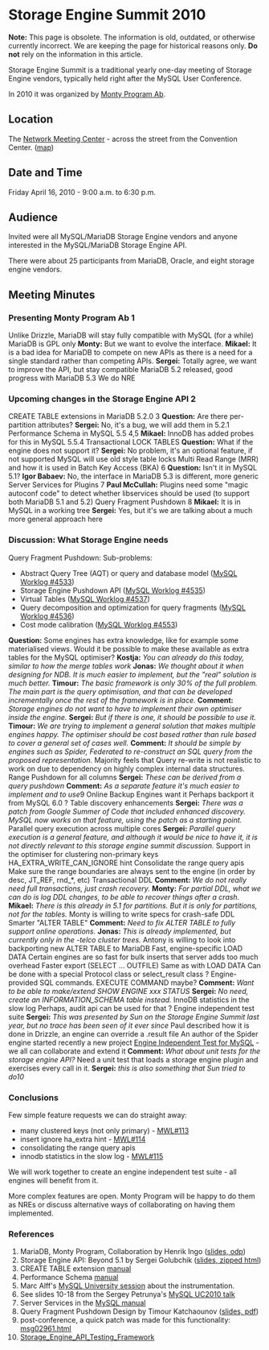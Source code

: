 
# Storage Engine Summit 2010

**Note:** This page is obsolete. The information is old, outdated, or otherwise currently incorrect. We are keeping the page for historical reasons only. **Do not** rely on the information in this article.



Storage Engine Summit is a traditional yearly one-day meeting of Storage Engine
vendors, typically held right after the MySQL User Conference.


In 2010 it was organized by [Monty Program Ab](https://montyprogram.com).


## Location


The [Network Meeting Center](https://www.networkmeetingcenter.com/) - across
the street from the Convention Center. ([map](https://goo.gl/D0ru))


## Date and Time


Friday April 16, 2010 - 9:00 a.m. to 6:30 p.m.


## Audience


Invited were all MySQL/MariaDB Storage Engine vendors and anyone interested in
the MySQL/MariaDB Storage Engine API.


There were about 25 participants from MariaDB, Oracle, and eight storage engine
vendors.


## Meeting Minutes


### Presenting Monty Program Ab 1

Unlike Drizzle, MariaDB will stay fully compatible with MySQL (for a while)
MariaDB is GPL only
**Monty:** But we want to evolve the interface.
**Mikael:** It is a bad idea for MariaDB to compete on new APIs as there is a need for a single standard rather than competing APIs.
**Sergei:** Totally agree, we want to improve the API, but stay compatible
MariaDB 5.2 released, good progress with MariaDB 5.3
We do NRE


### Upcoming changes in the Storage Engine API 2

CREATE TABLE extensions in MariaDB 5.2.0 3
**Question:** Are there per-partition attributes?
**Sergei:** No, it's a bug, we will add them in 5.2.1
Performance Schema in MySQL 5.5 4,5
**Mikael:** InnoDB has added probes for this in MySQL 5.5.4
Transactional LOCK TABLES
**Question:** What if the engine does not support it?
**Sergei:** No problem, it's an optional feature, if not supported MySQL will use old style table locks
Multi Read Range (MRR) and how it is used in Batch Key Access (BKA) 6
**Question:** Isn't it in MySQL 5.1?
**Igor Babaev:** No, the interface in MariaDB 5.3 is different, more generic
Server Services for Plugins 7
**Paul McCullah:** Plugins need some "magic autoconf code" to detect whether libservices should be used (to support both MariaDB 5.1 and 5.2)
Query Fragment Pushdown 8
**Mikael:** It is in MySQL in a working tree
**Sergei:** Yes, but it's we are talking about a much more general approach here


### Discussion: What Storage Engine needs

Query Fragment Pushdown:
Sub-problems:


* Abstract Query Tree (AQT) or query and database model ([MySQL Worklog #4533](https://dev.mysql.com/worklog/task/?id=4533))
* Storage Engine Pushdown API ([MySQL Worklog #4535](https://dev.mysql.com/worklog/task/?id=4535))
* Virtual Tables ([MySQL Worklog #4537](https://dev.mysql.com/worklog/task/?id=4537))
* Query decomposition and optimization for query fragments ([MySQL Worklog #4536](https://dev.mysql.com/worklog/task/?id=4536))
* Cost mode calibration ([MySQL Worklog #4553](https://dev.mysql.com/worklog/task/?id=4553))


**Question:** Some engines has extra knowledge, like for example some materialised views. Would it be possible to make these available as extra tables for the MySQL optimiser?
**Kostja:** *You can already do this today, similar to how the merge tables work*
**Jonas:** *We thought about it when designing for NDB. It is much easier to implement, but the "real" solution is much better.*
**Timour:** *The basic framework is only 30% of the full problem. The main part is the query optimisation, and that can be developed incrementally once the rest of the framework is in place.*
**Comment:** *Storage engines do not want to have to implement their own optimiser inside the engine.*
**Sergei:** *But if there is one, it should be possible to use it.*
**Timour:** *We are trying to implement a general solution that makes multiple engines happy. The optimiser should be cost based rather than rule based to cover a general set of cases well.*
**Comment:** *It should be simple by engines such as Spider, Federated to re-construct an SQL query from the proposed representation.*
Majority feels that Query re-write is not realistic to work on due to dependency on highly complex internal data structures.
Range Pushdown for all columns
**Sergei:** *These can be derived from a query pushdown*
**Comment:** *As a separate feature it's much easier to implement and to use*9
Online Backup
Engines want it
Perhaps backport it from MySQL 6.0 ?
Table discovery enhancements
**Sergei:** *There was a patch from Google Summer of Code that included enhanced discovery. MySQL now works on that feature, using the patch as a starting point.*
Parallel query execution across multiple cores
**Sergei:** *Parallel query execution is a general feature, and although it would be nice to have it, it is not directly relevant to this storage engine summit discussion.*
Support in the optimiser for clustering non-primary keys
HA_EXTRA_WRITE_CAN_IGNORE hint
Consolidate the range query apis
Make sure the range boundaries are always sent to the engine (in order by desc, JT_REF, rnd_*, etc)
Transactional DDL
**Comment:** *We do not really need full transactions, just crash recovery.*
**Monty:** *For partial DDL, what we can do is log DDL changes, to be able to recover things after a crash.*
**Mikael:** *There is this already in 5.1 for partitions. But it is only for partitions, not for the tables.*
Monty is willing to write specs for crash-safe DDL
Smarter "ALTER TABLE"
**Comment:** *Need to fix ALTER TABLE to fully support online operations.*
**Jonas:** *This is already implemented, but currently only in the -telco cluster trees.*
Antony is willing to look into backporting new ALTER TABLE to MariaDB
Fast, engine-specific LOAD DATA
Certain engines are so fast for bulk inserts that server adds too much overhead
Faster export (SELECT ... OUTFILE)
Same as with LOAD DATA
Can be done with a special Protocol class or select_result class ?
Engine-provided SQL commands. EXECUTE COMMAND maybe?
**Comment:** *Want to be able to make/extend SHOW ENGINE xxx STATUS*
**Sergei:** *No need, create an INFORMATION_SCHEMA table instead.*
InnoDB statistics in the slow log
Perhaps, audit api can be used for that ?
Engine independent test suite
**Sergei:** *This was presented by Sun on the Storage Engine Summit last year, but no trace has been seen of it ever since*
Paul described how it is done in Drizzle, an engine can override a .result file
An author of the Spider engine started recently a new project [Engine Independent Test for MySQL](https://launchpad.net/engineindependenttestformysql) - we all can collaborate and extend it
**Comment:** *What about unit tests for the storage engine API?*
Need a unit test that loads a storage engine plugin and exercises every call in it.
**Sergei:** *this is also something that Sun tried to do10*


### Conclusions


Few simple feature requests we can do straight away:


* many clustered keys (not only primary) - [MWL#113](https://askmonty.org/worklog/?tid=113)
* insert ignore ha_extra hint - [MWL#114](https://askmonty.org/worklog/?tid=114)
* consolidating the range query apis
* innodb statistics in the slow log - [MWL#115](https://askmonty.org/worklog/?tid=115)


We will work together to create an engine independent test suite - all engines
will benefit from it.


More complex features are open. Monty Program will be happy to do them as
NREs or discuss alternative ways of collaborating on having them implemented.


### References



1. MariaDB, Monty Program, Collaboration by Henrik Ingo ([slides, odp](https://askmonty.org/w/images/3/3a/MP_intro_SE_summit.odp))
1. Storage Engine API: Beyond 5.1 by Sergei Golubchik ([slides, zipped html](https://askmonty.org/w/images/b/b8/SE_API_Beyond_5.1.maff))
1. CREATE TABLE extension [manual](https://app.gitbook.com/s/SsmexDFPv2xG2OTyO5yV/reference/storage-engines/storage-engines-storage-engine-development/engine-defined-new-tablefieldindex-attributes)
1. Performance Schema [manual](https://dev.mysql.com/doc/performance-schema/en/index.html)
1. Marc Alff's
[MySQL
University session](https://forge.mysql.com/wiki/Performance_Schema:_Instrumenting_Code) about the instrumentation.
1. See
slides 10-18 from the Sergey Petrunya's [MySQL UC2010 talk](https://en.oreilly.com/mysql2010/public/schedule/detail/13509)
1. Server Services in the
[MySQL manual](https://dev.mysql.com/doc/refman/5.5/en/plugin-services.html)
1. Query Fragment Pushdown Design by Timour Katchaounov ([slides, pdf](https://askmonty.org/w/images/4/47/Qfpd-query-model-design.pdf))
1. post-conference, a quick patch was made for this functionality: [msg02961.html](https://lists.launchpad.net/maria-developers/msg02961.html)
1. [Storage_Engine_API_Testing_Framework](https://forge.mysql.com/wiki/Storage_Engine_API_Testing_Framework)


